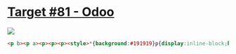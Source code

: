 # [Target #81 - Odoo](https://cssbattle.dev/play/81)

![](https://cssbattle.dev/targets/81.png)

```HTML
<p b><p a><p><p><p><style>*{background:#191919}p{display:inline-block;border-radius:50%;width:80;height:80;margin:114 1;box-shadow:inset 0 0 0 20px #8F8F8F}[a]{margin-left:29;box-shadow:inset 0 0 0 20px #714B67}[b]{position:absolute;width:20;border-radius:50px;margin:94 171
```